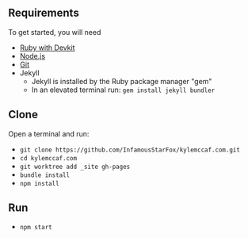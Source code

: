 ## Requirements
To get started, you will need
* [Ruby with Devkit](https://www.ruby-lang.org/en/downloads/)
* [Node.js](https://nodejs.org/en/download/)
* [Git](https://git-scm.com/downloads)
* Jekyll
  * Jekyll is installed by the Ruby package manager "gem"
  * In an elevated terminal run: `gem install jekyll bundler`

## Clone
Open a terminal and run:
* `git clone https://github.com/InfamousStarFox/kylemccaf.com.git`
* `cd kylemccaf.com`
* `git worktree add _site gh-pages`
* `bundle install`
* `npm install`

## Run
* `npm start`
